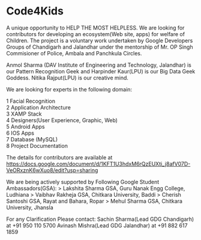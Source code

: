 # Code4Kids
A unique opportunity to  HELP THE MOST HELPLESS.
We are looking for contributors for developing an ecosystem(Web site, apps) for welfare of Children. The project is a voluntary work undertaken by Google Developers Groups of Chandigarh and Jalandhar under the mentorship of Mr. OP Singh Commisioner of Police, Ambala and Panchkula Circles.

Anmol Sharma (DAV Institute of Engineering and Technology, Jalandhar) is our Pattern Recognition Geek and Harpinder Kaur(LPU) is our Big Data Geek Goddess. Nitika Rajput(LPU) is our creative mind.

We are looking for experts in the following domain:<br />

1	Facial Recognition <br />
2	Application Architecture <br />
3	XAMP Stack <br />
4	Designers(User Experience, Graphic, Web) <br />
5	Android Apps <br />
6	IOS Apps <br />
7	Database (MySQL) <br />
8	Project Documentation <br />

The details for contributors are available at https://docs.google.com/document/d/1KFT1U3hdxM6rQzEUXti_j8afV07D-VeORxznK6wXuo8/edit?usp=sharing 

We are being actively supported by Following Google Student Ambassadors(GSA):
     > Lakshita Sharma GSA, Guru Nanak Engg College, Ludhiana
     > Vaibhav Rakheja GSA, Chitkara University, Baddi
     > Cherish Santoshi GSA, Rayat and Bahara, Ropar
     > Mehul Sharma GSA, Chitkara University, Jhansla

For any Clarification Please contact:
       Sachin Sharma(Lead GDG Chandigarh) at +91 950 110 5700
       Avinash Mishra(Lead GDG Jalandhar)    at +91 882 617 1859 
